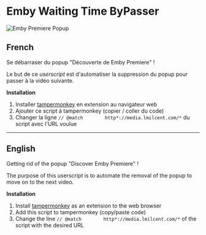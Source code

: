 # Emby Waiting Time ByPasser

![Emby Premiere Popup](https://i.imgur.com/26lkkit.png)

## French
Se débarraser du popup "Découverte de Emby Premiere" !

Le but de ce *userscript* est d'automatiser la suppression du popup pour passer à la vidéo suivante.

**Installation**
1. Installer [tampermonkey](https://tampermonkey.net/) en extension au navigateur web
2. Ajouter ce script à tampermonkey (copier / coller du code)
3. Changer la ligne `// @match        http*://media.lmilcent.com/*` du script avec l'URL voulue


---


## English
Getting rid of the popup "Discover Emby Premiere" !

The purpose of this userscript is to automate the removal of the popup to move on to the next video.

**Installation**
1. Install [tampermonkey](https://tampermonkey.net/) as an extension to the web browser
2. Add this script to tampermonkey (copy/paste code)
3. Change the line `// @match        http*://media.lmilcent.com/*` of the script with the desired URL
